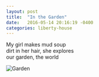 ```yaml
---
layout: post
title:  "In the Garden"
date:   2016-05-14 20:16:19 -0400
categories: liberty-house
---
```

My girl makes mud soup
<br>dirt in her hair, she explores
<br>our garden, the world


<img src="https://farm8.staticflickr.com/7350/26948610091_c04b4c1371_z.jpg" alt="Garden">
